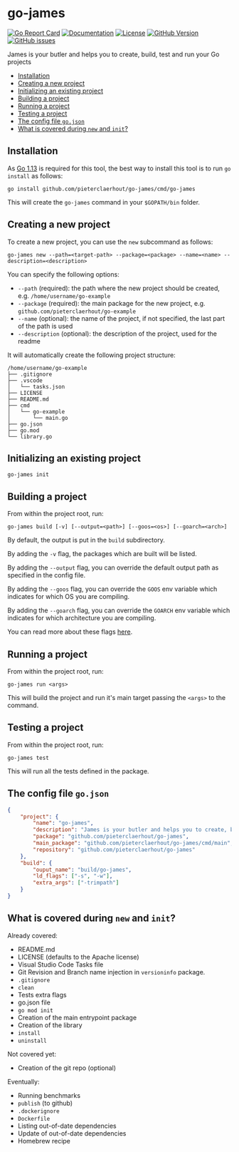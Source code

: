 # go-james

[![Go Report Card](https://goreportcard.com/badge/github.com/pieterclaerhout/go-james)](https://goreportcard.com/report/github.com/pieterclaerhout/go-james) [![Documentation](https://godoc.org/github.com/pieterclaerhout/go-james?status.svg)](http://godoc.org/github.com/pieterclaerhout/go-james) [![License](https://img.shields.io/badge/license-Apache%20v2-orange.svg)](https://github.com/pieterclaerhout/go-james/raw/master/LICENSE) [![GitHub Version](https://badge.fury.io/gh/pieterclaerhout%2Fgo-james.svg)](https://badge.fury.io/gh/pieterclaerhout%2Fgo-james) [![GitHub issues](https://img.shields.io/github/issues/pieterclaerhout/go-james.svg)](https://github.com/pieterclaerhout/go-james/issues)

James is your butler and helps you to create, build, test and run your Go projects

<!-- TOC depthFrom:2 -->

- [Installation](#installation)
- [Creating a new project](#creating-a-new-project)
- [Initializing an existing project](#initializing-an-existing-project)
- [Building a project](#building-a-project)
- [Running a project](#running-a-project)
- [Testing a project](#testing-a-project)
- [The config file `go.json`](#the-config-file-gojson)
- [What is covered during `new` and `init`?](#what-is-covered-during-new-and-init)

<!-- /TOC -->

## Installation

As [Go 1.13](https://golang.org) is required for this tool, the best way to install this tool is to run `go install` as follows:

```
go install github.com/pieterclaerhout/go-james/cmd/go-james
```

This will create the `go-james` command in your `$GOPATH/bin` folder.

## Creating a new project

To create a new project, you can use the `new` subcommand as follows:

```
go-james new --path=<target-path> --package=<package> --name=<name> --description=<description>
```

You can specify the following options:

* `--path` (required): the path where the new project should be created, e.g. `/home/username/go-example`
* `--package` (required): the main package for the new project, e.g. `github.com/pieterclaerhout/go-example`
* `--name` (optional): the name of the project, if not specified, the last part of the path is used
* `--description` (optional): the description of the project, used for the readme

It will automatically create the following project structure:

```
/home/username/go-example
├── .gitignore
├── .vscode
│   └── tasks.json
├── LICENSE
├── README.md
├── cmd
│   └── go-example
│       └── main.go
├── go.json
├── go.mod
└── library.go
```

## Initializing an existing project

```
go-james init
```

## Building a project

From within the project root, run:

```
go-james build [-v] [--output=<path>] [--goos=<os>] [--goarch=<arch>]
```

By default, the output is put in the `build` subdirectory.

By adding the `-v` flag, the packages which are built will be listed.

By adding the `--output` flag, you can override the default output path as specified in the config file.

By adding the `--goos` flag, you can override the `GOOS` env variable which indicates for which OS you are compiling.

By adding the `--goarch` flag, you can override the `GOARCH` env variable which indicates for which architecture you are compiling.

You can read more about these flags [here](https://golang.org/doc/install/source#environment).

## Running a project

From within the project root, run:

```
go-james run <args>
```

This will build the project and run it's main target passing the `<args>` to the command.

## Testing a project

From within the project root, run:

```
go-james test
```

This will run all the tests defined in the package.

## The config file `go.json`

```json
{
    "project": {
        "name": "go-james",
        "description": "James is your butler and helps you to create, build, test and run your Go projects",
        "package": "github.com/pieterclaerhout/go-james",
        "main_package": "github.com/pieterclaerhout/go-james/cmd/main",
        "repository": "github.com/pieterclaerhout/go-james"
    },
    "build": {
        "ouput_name": "build/go-james",
        "ld_flags": ["-s", "-w"],
        "extra_args": ["-trimpath"]
    }
}
```

## What is covered during `new` and `init`?

Already covered:

* README.md
* LICENSE (defaults to the Apache license)
* Visual Studio Code Tasks file
* Git Revision and Branch name injection in `versioninfo` package.
* `.gitignore`
* `clean`
* Tests extra flags
* go.json file
* `go mod init`
* Creation of the main entrypoint package
* Creation of the library
* `install`
* `uninstall`

Not covered yet:

* Creation of the git repo (optional)

Eventually:

* Running benchmarks
* `publish` (to github)
* `.dockerignore`
* `Dockerfile`
* Listing out-of-date dependencies
* Update of out-of-date dependencies
* Homebrew recipe
